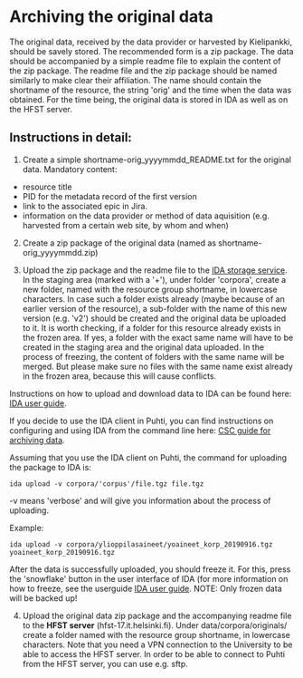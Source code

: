 # Archiving the original data
The original data, received by the data provider or harvested by Kielipankki, should be savely stored. The recommended form is a zip package.
The data should be accompanied by a simple readme file to explain the content of the zip package. The readme file and the zip package should be named similarly to make clear their affiliation. The name should contain the shortname of the resource, the string 'orig' and the time when the data was obtained.
For the time being, the original data is stored in IDA as well as on the HFST server.

## Instructions in detail:
1. Create a simple shortname-orig_yyyymmdd_README.txt for the original data. Mandatory content: 
  - resource title
  - PID for the metadata record of the first version
  - link to the associated epic in Jira.
  - information on the data provider or method of data aquisition (e.g. harvested from a certain web site, by whom and when)

2. Create a zip package of the original data (named as shortname-orig_yyyymmdd.zip) 

3. Upload the zip package and the readme file to the [IDA storage service](https://ida.fairdata.fi/login). In the staging area (marked with a '+'), under folder 'corpora', create a new folder, named with the resource group shortname, in lowercase characters. 
In case such a folder exists already (maybe because of an earlier version of the resource), a sub-folder with the name of this new version (e.g. 'v2') should be created and the original data be uploaded to it.
It is worth checking, if a folder for this resource already exists in the frozen area. If yes, a folder with the exact same name will have to be created in the staging area and the original data uploaded. In the process of freezing, the content of folders with the same name will be merged. But please make sure no files with the same name exist already in the frozen area, because this will cause conflicts.


Instructions on how to upload and download data to IDA can be found here: [IDA user guide](https://www.fairdata.fi/en/ida/user-guide/ "https://www.fairdata.fi/en/ida/user-guide/"). 

If you decide to use the IDA client in Puhti, you can find instructions on configuring and using IDA from the command line here: [CSC guide for archiving data](https://research.csc.fi/csc-guide-archiving-data-to-the-archive-servers#3.2.2 "https://research.csc.fi/csc-guide-archiving-data-to-the-archive-servers#3.2.2").

Assuming that you use the IDA client on Puhti, the command for uploading the package to IDA is:

    ida upload -v corpora/'corpus'/file.tgz file.tgz
    
-v means 'verbose' and will give you information about the process of uploading.
    
Example:

    ida upload -v corpora/ylioppilasaineet/yoaineet_korp_20190916.tgz yoaineet_korp_20190916.tgz


After the data is successfully uploaded, you should freeze it. For this, press the 'snowflake' button in the user interface of IDA (for more information on how to freeze, see the userguide [IDA user guide](https://www.fairdata.fi/en/ida/user-guide/ "https://www.fairdata.fi/en/ida/user-guide/").
NOTE: Only frozen data will be backed up!


4. Upload the original data zip package and the accompanying readme file to the **HFST server** (hfst-17.it.helsinki.fi). Under data/corpora/originals/ create a folder named with the resource group shortname, in lowercase characters.
Note that you need a VPN connection to the University to be able to access the HFST server. In order to be able to connect to Puhti from the HFST server, you can use e.g. sftp.

